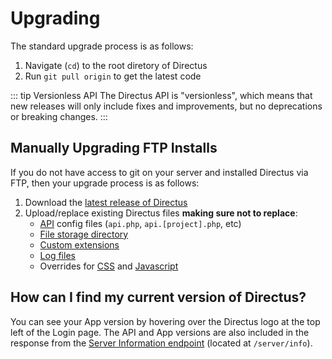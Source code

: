 # Upgrading

The standard upgrade process is as follows:

1. Navigate (`cd`) to the root diretory of Directus
2. Run `git pull origin` to get the latest code

::: tip Versionless API
The Directus API is "versionless", which means that new releases will only include fixes and improvements, but no deprecations or breaking changes.
:::

## Manually Upgrading FTP Installs

If you do not have access to git on your server and installed Directus via FTP, then your upgrade process is as follows:

1. Download the [latest release of Directus](https://github.com/directus/directus/releases/latest)
2. Upload/replace existing Directus files **making sure not to replace**:
    * [API](https://github.com/directus/directus/tree/master/config) config files (`api.php`, `api.[project].php`, etc)
    * [File storage directory](https://github.com/directus/directus/tree/master/public/uploads)
    * [Custom extensions](https://github.com/directus/directus/tree/master/public/extensions/custom)
    * [Log files](https://github.com/directus/directus/tree/master/logs)
    * Overrides for [CSS](https://github.com/directus/directus/blob/master/public/admin/style.css) and [Javascript](https://github.com/directus/directus/blob/master/public/admin/script.js)

## How can I find my current version of Directus?

You can see your App version by hovering over the Directus logo at the top left of the Login page. The API and App versions are also included in the response from the [Server Information endpoint](/api/reference#information) (located at `/server/info`).
